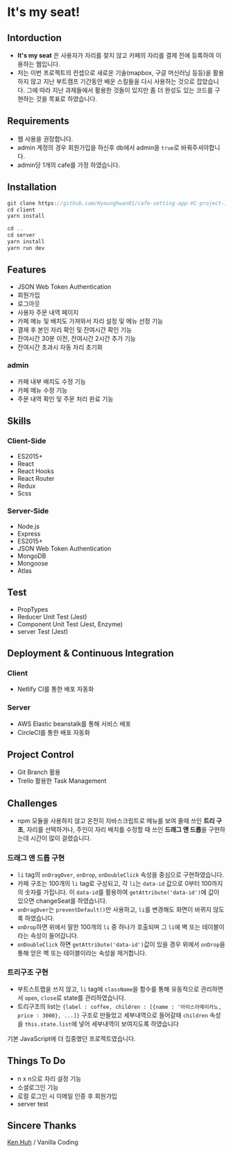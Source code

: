 # It's my seat!

## Intorduction

- **It's my seat** 은 사용자가 자리를 찾지 않고 카페의 자리를 결제 전에 등록하여 이용하는 웹입니다.
- 저는 이번 프로젝트의 컨셉으로 새로운 기술(mapbox, 구글 머신러닝 등등)을 활용하지 않고 지난 부트캠프 기간동안 배운 스킬들을 다시 사용하는 것으로 잡았습니다. 그에 따라 지난 과제들에서 활용한 것들이 있지만 좀 더 완성도 있는 코드를 구현하는 것을 목표로 하였습니다.

<!-- <img height="500" alt="example" src="./runmate.gif"> -->

## Requirements

- 웹 사용을 권장합니다.
- admin 계정의 경우 회원가입을 하신후 db에서 admin을 `true`로 바꿔주셔야합니다.
- admin당 1개의 cafe를 가정 하였습니다.

## Installation

```javascript
git clone https://github.com/Kyounghwan01/cafe-setting-app-VC-project-1-.git
cd client
yarn install

cd ..
cd server
yarn install
yarn run dev
```

## Features

- JSON Web Token Authentication
- 회원가입
- 로그아웃
- 사용자 주문 내역 페이지
- 카페 메뉴 및 배치도 가져와서 자리 설정 및 메뉴 선정 기능
- 결재 후 본인 자리 확인 및 잔여시간 확인 기능
- 잔여시간 30분 이전, 잔여시간 2시간 추가 기능
- 잔여시간 초과시 자동 자리 초기화

### admin

- 카페 내부 배치도 수정 기능
- 카페 메뉴 수정 기능
- 주문 내역 확인 및 주문 처리 완료 기능

## Skills

### Client-Side

- ES2015+
- React
- React Hooks
- React Router
- Redux
- Scss

### Server-Side

- Node.js
- Express
- ES2015+
- JSON Web Token Authentication
- MongoDB
- Mongoose
- Atlas

## Test

- PropTypes
- Reducer Unit Test (Jest)
- Component Unit Test (Jest, Enzyme)
- server Test (Jest)

## Deployment & Continuous Integration

### Client

- Netlify CI를 통한 배포 자동화

### Server

- AWS Elastic beanstalk를 통해 서비스 배포
- CircleCI를 통한 배포 자동화

## Project Control

- Git Branch 활용
- Trello 활용한 Task Management

## Challenges

- npm 모듈을 사용하지 않고 온전히 자바스크립트로 메뉴를 보여 줄때 쓰인 **트리 구조**, 자리를 선택하거나, 주인이 자리 배치를 수정할 때 쓰인 **드래그 앤 드롭**을 구현하는데 시간이 많이 걸렸습니다.

### 드래그 앤 드롭 구현

- `li` tag의 `onDragOver`, `onDrop`, `onDoubleClick` 속성을 중심으로 구현하였습니다.
- 카페 구조는 100개의 `li` tag로 구성되고, 각 `li`는 `data-id` 값으로 0부터 100까지의 숫자를 가집니다. 이 `data-id`를 활용하여 `getAttribute('data-id')`에 값이 있으면 changeSeat를 하였습니다.
- `onDragOver`는 `preventDefault()`만 사용하고, `li`를 변경해도 화면이 바뀌지 않도록 하였습니다.
- `onDrop`하면 위에서 말한 100개의 `li` 중 하나가 호출되며 그 `li`에 벽 또는 테이블이라는 속성이 들어갑니다.
- `onDoubleClick` 하면 `getAttribute('data-id')`값이 있을 경우 위에서 `onDrop`을 통해 얻은 벽 또는 테이블이라는 속성을 제거합니다.

### 트리구조 구현

- 부트스트랩을 쓰지 않고, `li` tag에 `className`을 함수를 통해 유동적으로 관리하면서 `open`, `close`로 state를 관리하였습니다.
- 트리구조의 list는
  `{label : coffee, children : [{name : '아이스아메리카노, price : 3000}, ...]}` 구조로 만들었고 세부내역으로 들어갈때 `children` 속성을 `this.state.list`에 넣어 세부내역이 보여지도록 하였습니다

기본 JavaScript에 더 집중했던 프로젝트였습니다.

## Things To Do

- n x n으로 자리 설정 기능
- 소셜로그인 기능
- 로컬 로그인 시 이메일 인증 후 회원가입
- server test

## Sincere Thanks

[Ken Huh](https://github.com/Ken123777) / Vanilla Coding
